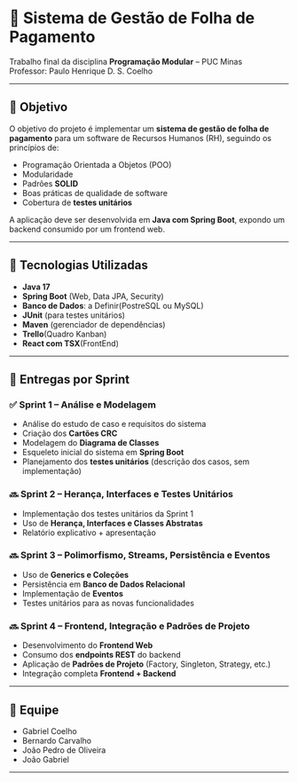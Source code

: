 # 📌 Sistema de Gestão de Folha de Pagamento

Trabalho final da disciplina **Programação Modular** – PUC Minas  
Professor: Paulo Henrique D. S. Coelho  

---

## 🎯 Objetivo
O objetivo do projeto é implementar um **sistema de gestão de folha de pagamento** para um software de Recursos Humanos (RH), seguindo os princípios de:
- Programação Orientada a Objetos (POO)  
- Modularidade  
- Padrões **SOLID**  
- Boas práticas de qualidade de software  
- Cobertura de **testes unitários**  

A aplicação deve ser desenvolvida em **Java com Spring Boot**, expondo um backend consumido por um frontend web.

---

## 🚀 Tecnologias Utilizadas
- **Java 17**  
- **Spring Boot** (Web, Data JPA, Security)  
- **Banco de Dados**: a Definir(PostreSQL ou MySQL)
- **JUnit** (para testes unitários)  
- **Maven** (gerenciador de dependências)
- **Trello**(Quadro Kanban)
- **React com TSX**(FrontEnd)

---



## 📅 Entregas por Sprint

### ✅ Sprint 1 – Análise e Modelagem
- Análise do estudo de caso e requisitos do sistema  
- Criação dos **Cartões CRC**  
- Modelagem do **Diagrama de Classes**  
- Esqueleto inicial do sistema em **Spring Boot**  
- Planejamento dos **testes unitários** (descrição dos casos, sem implementação)  

### 🔜 Sprint 2 – Herança, Interfaces e Testes Unitários
- Implementação dos testes unitários da Sprint 1  
- Uso de **Herança, Interfaces e Classes Abstratas**  
- Relatório explicativo + apresentação  

### 🔜 Sprint 3 – Polimorfismo, Streams, Persistência e Eventos
- Uso de **Generics e Coleções**  
- Persistência em **Banco de Dados Relacional**  
- Implementação de **Eventos**  
- Testes unitários para as novas funcionalidades  

### 🔜 Sprint 4 – Frontend, Integração e Padrões de Projeto
- Desenvolvimento do **Frontend Web**  
- Consumo dos **endpoints REST** do backend  
- Aplicação de **Padrões de Projeto** (Factory, Singleton, Strategy, etc.)  
- Integração completa **Frontend + Backend**  

---

## 👥 Equipe
- Gabriel Coelho
- Bernardo Carvalho 
- João Pedro de Oliveira 
- João Gabriel

---
